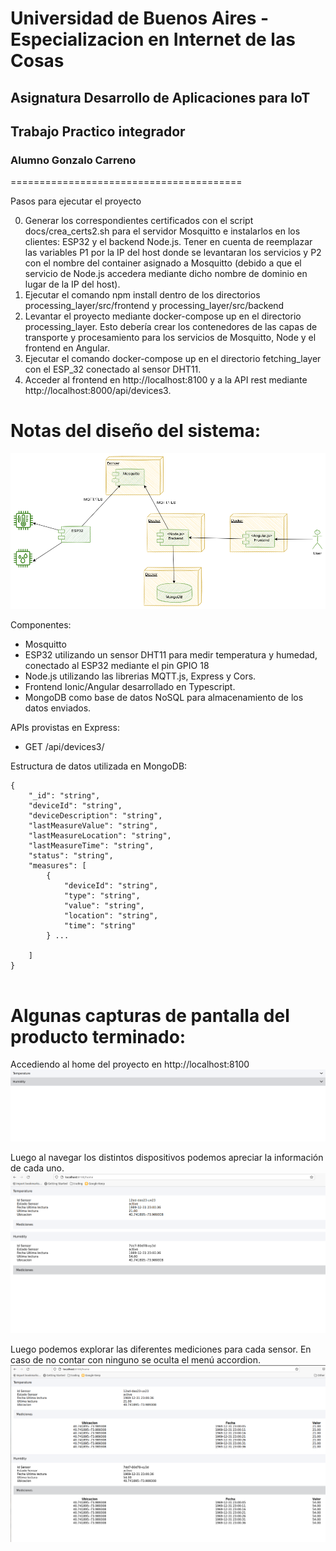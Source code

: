 # Universidad de Buenos Aires - Especializacion en Internet de las Cosas
## Asignatura Desarrollo de Aplicaciones para IoT
## Trabajo Practico integrador
### Alumno Gonzalo Carreno
========================================


Pasos para ejecutar el proyecto

0) Generar los correspondientes certificados con el script docs/crea_certs2.sh para el servidor Mosquitto e instalarlos en los clientes: ESP32 y el backend Node.js. Tener en cuenta de reemplazar las variables P1 por la IP del host donde se levantaran los servicios y P2 con el nombre del container asignado a Mosquitto (debido a que el servicio de Node.js accedera mediante dicho nombre de dominio en lugar de la IP del host).
1) Ejecutar el comando npm install dentro de los directorios processing_layer/src/frontend y processing_layer/src/backend 
2) Levantar el proyecto mediante docker-compose up en el directorio processing_layer. Esto debería crear los contenedores de las capas de transporte y procesamiento para los servicios de Mosquitto, Node y el frontend en Angular.
3) Ejecutar el comando docker-compose up en el directorio fetching_layer con el ESP_32 conectado al sensor DHT11.
4) Acceder al frontend en http://localhost:8100 y a la API rest mediante http://localhost:8000/api/devices3.


Notas del diseño del sistema:
=========================================

![alt text](./docs/Architecture.drawio.png)

Componentes:
- Mosquitto
- ESP32 utilizando un sensor DHT11 para medir temperatura y humedad, conectado al ESP32 mediante el pin GPIO 18
- Node.js utilizando las librerias MQTT.js, Express y Cors.
- Frontend Ionic/Angular desarrollado en Typescript.
- MongoDB como base de datos NoSQL para almacenamiento de los datos enviados. 


APIs provistas en Express:
- GET /api/devices3/

Estructura de datos utilizada en MongoDB:
```
{
    "_id": "string",
    "deviceId": "string",
    "deviceDescription": "string",
    "lastMeasureValue": "string",
    "lastMeasureLocation": "string",
    "lastMeasureTime": "string",
    "status": "string",
    "measures": [
        {
            "deviceId": "string",
            "type": "string",
            "value": "string",
            "location": "string",
            "time": "string"
        } ...
      
    ]
}


```

Algunas capturas de pantalla del producto terminado:
===================================================

Accediendo al home del proyecto en http://localhost:8100
![alt text](./docs/Screenshot1.png)

Luego al navegar los distintos dispositivos podemos apreciar la información de cada uno.
![alt text](./docs/Screenshot2.png)

Luego podemos explorar las diferentes mediciones para cada sensor. En caso de no contar con ninguno se oculta el menú accordion.
![alt text](./docs/Screenshot3.png)

